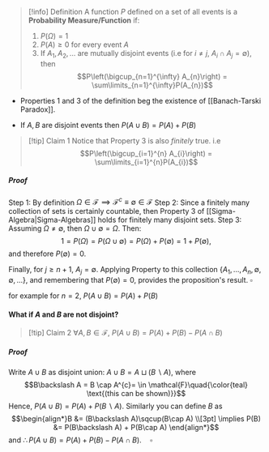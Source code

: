 
>[!info] Definition
>A function $P$ defined on a set of all events is a **Probability Measure/Function** if:
>
>1. $P(\Omega) = 1$
>2. $P(A) \geq 0$ for every event $A$
>3. If $A_1,A_2,...$ are mutually disjoint events (i.e for $i\neq j$, $A_{i}\cap A_{j} = \emptyset$), then
>$$P\left(\bigcup_{n=1}^{\infty} A_{n}\right) = \sum\limits_{n=1}^{\infty}P(A_{n})$$
>
>
>
 
- Properties 1 and 3 of the definition beg the existence of [[Banach-Tarski Paradox]].

- If $A,B$ are disjoint events then $P(A\cup B) = P(A) + P(B)$ 


>[!tip] Claim 1
>Notice that Property 3 is also *finitely* true. i.e
>$$P\left(\bigcup_{i=1}^{n} A_{i}\right) = \sum\limits_{i=1}^{n}P(A_{i})$$
##### Proof
Step 1: By definition $\Omega \in \mathcal{F} \implies \mathcal{F}^{c}\equiv \emptyset \in \mathcal{F}$
Step 2: Since a finitely many collection of sets is certainly countable, then Property 3 of [[Sigma-Algebra|Sigma-Algebras]] holds for finitely many disjoint sets.
Step 3:  Assuming $\Omega \neq \emptyset$, then $\Omega \cup \emptyset = \Omega$. Then:
$$1 = P(\Omega) = P(\Omega \cup \emptyset) = P(\Omega) + P(\emptyset) = 1 + P(\emptyset),$$
and therefore $P(\emptyset) = 0$.

Finally, for $j \geq n+1$, $A_{j}= \emptyset$. Applying Property to this collection $\{A_1,...,A_{n}, \emptyset, \emptyset, ...\}$, and remembering that $P(\emptyset ) = 0$, provides the proposition's result. $\square$  


for example for $n=2$, $P(A \cup B) = P(A) + P(B)$

#### What if $A$ and $B$ are not disjoint?

> [!tip] Claim 2
> $\forall A,B\in \mathcal{F}$,   $P(A \cup B) = P(A) + P(B) - P(A \cap B)$
##### Proof
Write $A\cup B$ as disjoint union: $A \cup B = A \sqcup (B\backslash A)$, where 
$$B\backslash A = B \cap A^{c}= \in \mathcal{F}\quad{\color{teal} \text{(this can  be shown)}}$$ 
Hence, $P(A \cup B) = P(A) + P(B\backslash A)$. Similarly you can define $B$ as 
$$\begin{align*}B &= (B\backslash A)\sqcup(B\cap A) \\[3pt] \implies P(B) &= P(B\backslash A) + P(B\cap A)   \end{align*}$$
and $\therefore P(A \cup B) = P(A) + P(B) - P(A \cap B).\quad \square$

